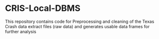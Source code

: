 # CRIS-Local-DBMS
This repository contains code for Preprocessing and cleaning of the Texas Crash data extract files (raw data) and generates usable data frames for further analysis
